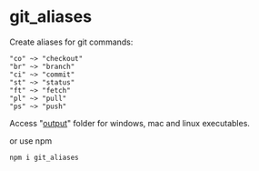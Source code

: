 # git_aliases
Create aliases for git commands:

```
"co" ~> "checkout"
"br" ~> "branch"
"ci" ~> "commit"
"st" ~> "status"
"ft" ~> "fetch"
"pl" ~> "pull"
"ps" ~> "push"
```

Access "[output](/output)" folder for windows, mac and linux executables.

or use npm

`npm i git_aliases`
